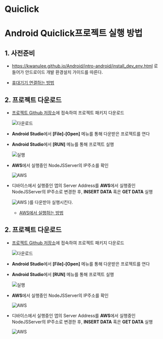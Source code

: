 # Quiclick
# Android Quiclick프로젝트 실행 방법

## 1. 사전준비
- https://kwanulee.github.io/Android/intro-android/install_dev_env.html 로 들어가 안드로이드 개발 환경설치 가이드를 따른다.
+ [휴대기기 연결하는 방법](https://blog.naver.com/sera3579/220972227410)


## 2. 프로젝트 다운로드

- [프로젝트 Github 저장소](https://github.com/songkyunghee/Quiclick)에 접속하여 프로젝트 패키지 다운로드

	![다운로드](./figure/capture.jpg)
	
- **Android Studio**에서 **[File]-[Open]** 메뉴를 통해 다운받은 프로젝트를 연다
- **Android Studio**에서 **[RUN]** 메뉴를 통해 프로젝트 실행

	![실행](./capture.jpg)
- **AWS**에서 실행중인 NodeJSServer의 IP주소를 확인

	![AWS](./figure/aws.png)
	
- 디바이스에서 실행중인 앱의 Server Address를 **AWS**에서 실행중인 NodeJSServer의 IP주소로 변경한 후, **INSERT DATA** 혹은 **GET DATA** 실행

	 ![AWS](./figure/run2.png)
)를 다운받아 실행시킨다.
	+ [AWS에서 실행하는 방법](https://github.com/kwanulee/NodeJSServer/blob/master/Readme.md)

## 2. 프로젝트 다운로드

- [프로젝트 Github 저장소](https://github.com/kwanulee/AndroidNodeJS)에 접속하여 프로젝트 패키지 다운로드

	![다운로드](./figure/download.png)
	
- **Android Studio**에서 **[File]-[Open]** 메뉴를 통해 다운받은 프로젝트를 연다
- **Android Studio**에서 **[RUN]** 메뉴를 통해 프로젝트 실행

	![실행](./figure/run.png)
- **AWS**에서 실행중인 NodeJSServer의 IP주소를 확인

	![AWS](./figure/aws.png)
	
- 디바이스에서 실행중인 앱의 Server Address를 **AWS**에서 실행중인 NodeJSServer의 IP주소로 변경한 후, **INSERT DATA** 혹은 **GET DATA** 실행

	 ![AWS](./figure/run2.png)

